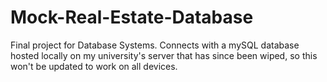 # Mock-Real-Estate-Database
Final project for Database Systems.
Connects with a mySQL database hosted locally on my university's server that has since been wiped, so this won't be updated to work on all devices.

